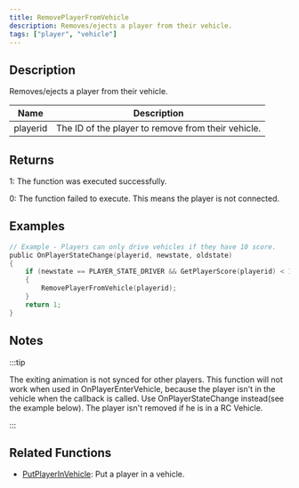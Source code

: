 ```yaml
---
title: RemovePlayerFromVehicle
description: Removes/ejects a player from their vehicle.
tags: ["player", "vehicle"]
---
```


## Description

Removes/ejects a player from their vehicle.

| Name     | Description                                        |
| -------- | -------------------------------------------------- |
| playerid | The ID of the player to remove from their vehicle. |

## Returns

1: The function was executed successfully.

0: The function failed to execute. This means the player is not connected.

## Examples

```c
// Example - Players can only drive vehicles if they have 10 score.
public OnPlayerStateChange(playerid, newstate, oldstate)
{
    if (newstate == PLAYER_STATE_DRIVER && GetPlayerScore(playerid) < 10) // PlAYER_STATE_DRIVER = 2
    {
        RemovePlayerFromVehicle(playerid);
    }
    return 1;
}
```

## Notes

:::tip

The exiting animation is not synced for other players. This function will not work when used in OnPlayerEnterVehicle, because the player isn't in the vehicle when the callback is called. Use OnPlayerStateChange instead(see the example below). The player isn't removed if he is in a RC Vehicle.

:::

## Related Functions

- [PutPlayerInVehicle](PutPlayerInVehicle.md): Put a player in a vehicle.
